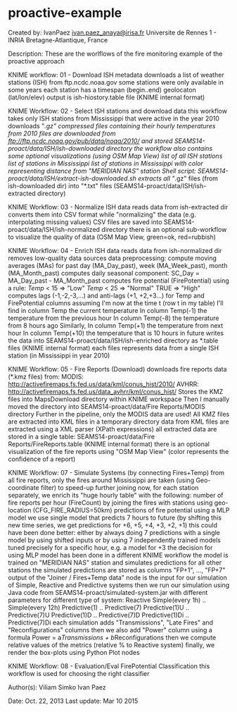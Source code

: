# proactive-example

Created by: IvanPaez ivan.paez_anaya@irisa.fr 
Universite de Rennes 1 - INRIA Bretagne-Atlantique, France

Description: These are the worlflows of the fire monitoring example of the proactive approach 


KNIME workflow: 01 - Download ISH metadata
downloads a list of weather stations (ISH) from ftp.ncdc.noaa.gov
some stations were only available in some years
each station has a timespan (begin..end) geolocaton (lat/lon/elev)
output is ish-hiostory.table file (KNIME internal format)

KNIME Workflow: 02 - Select ISH stations and download data
this workflow takes only ISH stations from Mississippi that were active in the year 2010
downloads "*.gz" compressed files containing their hourly temperatures from 2010
files are downloaded from ftp://ftp.ncdc.noaa.gov/pub/data/noaa/2010/ and stored SEAMS14-proact/data/ISH/ish-downloaded directory
the workflow also contains some optional visualizations (using OSM Map View)
list of all ISH stations
list of stations in Mississippi
list of stations in Mississippi with color representing distance from "MERIDIAN NAS" station
Shell script: SEAMS14-proact/data/ISH/extract-ish-downloaded.sh
extracts all "*.gz" files (from ish-downloaded dir) into "*.txt" files (SEAMS14-proact/data/ISH/ish-extracted directory)

KNIME Workflow: 03 - Normalize ISH data
reads data from ish-extracted dir
converts them into CSV format while "normalizing" the data (e.g. interpolating missing values)
CSV files are saved into SEAMS14-proact/data/ISH/ish-normalized directory
there is an optional sub-workflow to visualize the quality of data (OSM Map View, green=ok, red=rubbish)

KNIME Workflow: 04 - Enrich ISH data
reads data from ish-normalized dir
removes low-quality data sources
data preprocessing:
compute moving averages (MAs) for past day (MA_Day_past), week (MA_Week_past), month (MA_Month_past)
computes daily seasonal component: SC_Day = MA_Day_past - MA_Month_past
computes fire potential (FirePotential) using a rule: 
$Temp$ < 15 => "Low"
$Temp$ < 25 => "Normal"
TRUE => "High"
computes lags (-1,-2,-3,...) and anti-lags (+1, +2,+3...) for Temp and FirePotential columns
assuming I'm now at the time t (row t in my table)
I'll find in column Temp the current temperature
In column Temp(-1) the temperature from the previous hour
In column Temp(-8) the temperature from 8 hours ago
Similarly, In column Temp(+1) the temperature from next hour
In column Temp(+10) the temperature that is 10 hours in future
writes the data into SEAMS14-proact/data/ISH/ish-enriched directory as *.table files (KNIME internal format)
each files represents data from a single ISH station (in Mississippi in year 2010)

KNIME Workflow: 05 - Fire Reports (Download)
downloads fire reports data (*.kmz files) from:
MODIS: http://activefiremaps.fs.fed.us/data/kml/conus_hist/2010/
AVHRR: http://activefiremaps.fs.fed.us/data_avhrr/kml/conus_hist/
Stores the KMZ files into MapsDownload directory within KNIME workspace
Then I manually moved the directory into SEAMS14-proact/data/Fire Reports/MODIS directory
Further in the pipeline, only the MODIS data are used!
All KMZ files are extracted into KML files in a temporary directory
data from KML files are extracted using a XML parser (XPath expressions)
all extracted data are stored in a single table: SEAMS14-proact/data/Fire Reports/FireReports.table (KNIME internal format)
there is an optional visualization of the fire reports using "OSM Map View" (color represents the confidence of a report)

KNIME Workflow: 07 - Simulate Systems (by connecting Fires+Temp)
from all fire reports, only the fires around Mississippi are taken (using Geo-coordinate filter) to speed-up further joining
now, for each station separately, we enrich its "huge hourly table" with the following:
number of fire reports per hour (FireCount) by joining the fires with stations using geo-location (CFG_FIRE_RADIUS=50km)
predictions of fire potential using a MLP model
we use single model that predicts 7 hours to future (by shifting this new time series, we get predictions for +6, +5, +4, +3, +2, +1)
this could have been done better:
either by always doing 7 predictions with a single model by using shifted inputs
or by using 7 independently trained models tuned precisely for a specific hour, e.g. a model for +3
the decision for using MLP model has been done in a different KNIME workflow
the model is trained on "MERIDIAN NAS" station and simulates predictions for all other stations
the simulated predictions are stored as columns "FP+1", ..., "FP+7"
output of the "Joiner / Fires+Temp data" node is the input for our simulation of Simple, Reactive and Predictive systems
then we run our simulation using Java code from SEAMS14-proact/simulated-system.jar with different parameters for different type of system:
Reactive
Simple(every 1h) .. Simple(every 12h)
Predictive(1) .. Predictive(7)
Predictive(1)U .. Predictive(7)U
Predictive(1)D .. Predictive(7)D
Predictive(1)Di .. Predictive(7)Di
each simulation adds "Transmissions", "Late Fires" and "Reconfigurations" columns
then we also add "Power" column using a formula Power = a*Transmissions + b*Reconfigurations
then we compute relative values of the metrics (relative % to Reactive system)
finally, we render the box-plots using Python Plot nodes

KNIME Workflow: 08 - Evaluation/Eval FirePotential Classification
this workflow is used for choosing the right classifier



Author(s):
Viliam Simko
Ivan Paez





Date: Oct. 22, 2013
Last update: Mar 10 2015